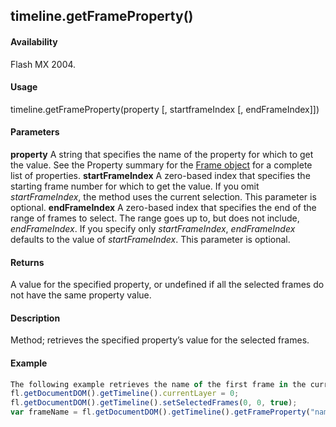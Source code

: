 ## timeline.getFrameProperty()

#### Availability

Flash MX 2004.

#### Usage

timeline.getFrameProperty(property \[, startframeIndex \[, endFrameIndex\]\])

#### Parameters

**property** A string that specifies the name of the property for which to get the value. See the Property summary for the [Frame object](#_bookmark595) for a complete list of properties.
**startFrameIndex** A zero-based index that specifies the starting frame number for which to get the value. If you omit
*startFrameIndex*, the method uses the current selection. This parameter is optional.
**endFrameIndex** A zero-based index that specifies the end of the range of frames to select. The range goes up to, but does not include, *endFrameIndex*. If you specify only *startFrameIndex*, *endFrameIndex* defaults to the value of *startFrameIndex*. This parameter is optional.

#### Returns

A value for the specified property, or undefined if all the selected frames do not have the same property value.

#### Description

Method; retrieves the specified property’s value for the selected frames.

#### Example

```javascript
The following example retrieves the name of the first frame in the current document’s top layer and displays the name in the Output panel:
fl.getDocumentDOM().getTimeline().currentLayer = 0;
fl.getDocumentDOM().getTimeline().setSelectedFrames(0, 0, true);
var frameName = fl.getDocumentDOM().getTimeline().getFrameProperty("name"); fl.trace(frameName);

```